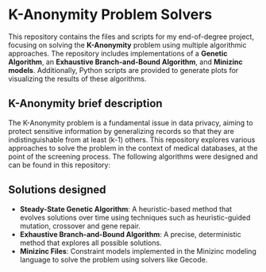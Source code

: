 # K-Anonymity Problem Solvers

This repository contains the files and scripts for my end-of-degree project, focusing on solving the **K-Anonymity** problem using multiple algorithmic approaches. The repository includes implementations of a **Genetic Algorithm**, an **Exhaustive Branch-and-Bound Algorithm**, and **Minizinc models**. Additionally, Python scripts are provided to generate plots for visualizing the results of these algorithms.

## K-Anonymity brief description
The K-Anonymity problem is a fundamental issue in data privacy, aiming to protect sensitive information by generalizing records so that they are indistinguishable from at least \(k-1\) others. This repository explores various approaches to solve the problem in the context of medical databases, at the point of the screening process. The following algorithms were designed and can be found in this repository:

## Solutions designed
- **Steady-State Genetic Algorithm**: A heuristic-based method that evolves solutions over time using techniques such as heuristic-guided mutation, crossover and gene repair.
- **Exhaustive Branch-and-Bound Algorithm**: A precise, deterministic method that explores all possible solutions.
- **Minizinc Files**: Constraint models implemented in the Minizinc modeling language to solve the problem using solvers like Gecode.
